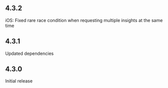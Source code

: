 ## 4.3.2
iOS: Fixed rare race condition when requesting multiple insights at the same time

## 4.3.1
Updated dependencies

## 4.3.0
Initial release
